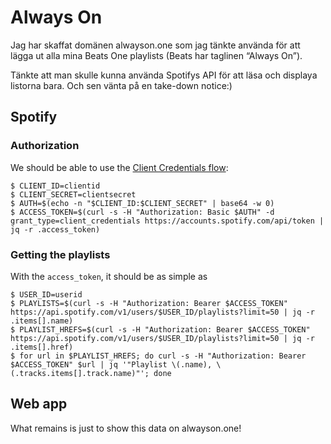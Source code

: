 # Always On

Jag har skaffat domänen alwayson.one som jag tänkte använda för att lägga ut alla mina Beats One playlists (Beats har taglinen “Always On”).

Tänkte att man skulle kunna använda Spotifys API för att läsa och displaya listorna bara. Och sen vänta på en take-down notice:)

## Spotify

### Authorization

We should be able to use the [Client Credentials flow](https://developer.spotify.com/web-api/authorization-guide/#client_credentials_flow):

    $ CLIENT_ID=clientid
    $ CLIENT_SECRET=clientsecret
    $ AUTH=$(echo -n "$CLIENT_ID:$CLIENT_SECRET" | base64 -w 0)
    $ ACCESS_TOKEN=$(curl -s -H "Authorization: Basic $AUTH" -d grant_type=client_credentials https://accounts.spotify.com/api/token | jq -r .access_token)

### Getting the playlists

With the `access_token`, it should be as simple as

    $ USER_ID=userid
    $ PLAYLISTS=$(curl -s -H "Authorization: Bearer $ACCESS_TOKEN" https://api.spotify.com/v1/users/$USER_ID/playlists?limit=50 | jq -r .items[].name)
    $ PLAYLIST_HREFS=$(curl -s -H "Authorization: Bearer $ACCESS_TOKEN" https://api.spotify.com/v1/users/$USER_ID/playlists?limit=50 | jq -r .items[].href)
    $ for url in $PLAYLIST_HREFS; do curl -s -H "Authorization: Bearer $ACCESS_TOKEN" $url | jq '"Playlist \(.name), \(.tracks.items[].track.name)"'; done

## Web app

What remains is just to show this data on alwayson.one!

